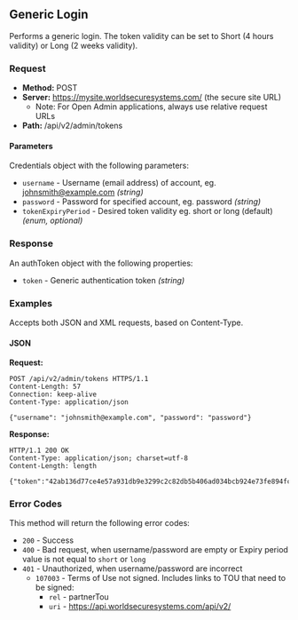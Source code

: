 ## Generic Login

Performs a generic login. The token validity can be set to Short (4 hours validity) or Long (2 weeks validity).

### Request

* **Method:** POST
* **Server:** https://mysite.worldsecuresystems.com/ (the secure site URL)
  * Note: For Open Admin applications, always use relative request URLs
* **Path:** /api/v2/admin/tokens

#### Parameters ####

Credentials object with the following parameters:

* `username` - Username (email address) of account, eg. johnsmith@example.com *(string)*
* `password` - Password for specified account, eg. password *(string)*
* `tokenExpiryPeriod` - Desired token validity eg. short or long (default) *(enum, optional)* 

### Response

An authToken object with the following properties:

* `token` - Generic authentication token *(string)*

### Examples

Accepts both JSON and XML requests, based on Content-Type.

#### JSON

**Request:**
~~~
POST /api/v2/admin/tokens HTTPS/1.1
Content-Length: 57
Connection: keep-alive
Content-Type: application/json
 
{"username": "johnsmith@example.com", "password": "password"}
~~~

**Response:**
~~~
HTTP/1.1 200 OK
Content-Type: application/json; charset=utf-8
Content-Length: length
 
{"token":"42ab136d77ce4e57a931db9e3299c2c82db5b406ad034bcb924e73fe894fcfb1"}
~~~

### Error Codes

This method will return the following error codes:

* `200` - Success
* `400` - Bad request, when username/password are empty or Expiry period value is not equal to `short` or `long`
* `401` - Unauthorized, when username/password are incorrect
  * `107003` - Terms of Use not signed. Includes links to TOU that need to be signed:
     * `rel` - partnerTou
     * `uri` - https://api.worldsecuresystems.com/api/v2/
